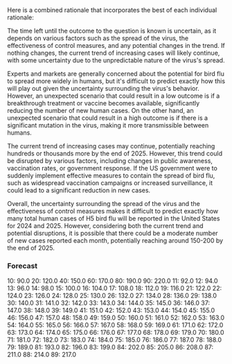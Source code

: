 Here is a combined rationale that incorporates the best of each individual rationale:

The time left until the outcome to the question is known is uncertain, as it depends on various factors such as the spread of the virus, the effectiveness of control measures, and any potential changes in the trend. If nothing changes, the current trend of increasing cases will likely continue, with some uncertainty due to the unpredictable nature of the virus's spread.

Experts and markets are generally concerned about the potential for bird flu to spread more widely in humans, but it's difficult to predict exactly how this will play out given the uncertainty surrounding the virus's behavior. However, an unexpected scenario that could result in a low outcome is if a breakthrough treatment or vaccine becomes available, significantly reducing the number of new human cases. On the other hand, an unexpected scenario that could result in a high outcome is if there is a significant mutation in the virus, making it more transmissible between humans.

The current trend of increasing cases may continue, potentially reaching hundreds or thousands more by the end of 2025. However, this trend could be disrupted by various factors, including changes in public awareness, vaccination rates, or government response. If the US government were to suddenly implement effective measures to contain the spread of bird flu, such as widespread vaccination campaigns or increased surveillance, it could lead to a significant reduction in new cases.

Overall, the uncertainty surrounding the spread of the virus and the effectiveness of control measures makes it difficult to predict exactly how many total human cases of H5 bird flu will be reported in the United States for 2024 and 2025. However, considering both the current trend and potential disruptions, it is possible that there could be a moderate number of new cases reported each month, potentially reaching around 150-200 by the end of 2025.

### Forecast

10: 90.0
20: 120.0
40: 150.0
60: 170.0
80: 190.0
90: 220.0
11: 92.0
12: 94.0
13: 96.0
14: 98.0
15: 100.0
16: 104.0
17: 108.0
18: 112.0
19: 116.0
21: 122.0
22: 124.0
23: 126.0
24: 128.0
25: 130.0
26: 132.0
27: 134.0
28: 136.0
29: 138.0
30: 140.0
31: 141.0
32: 142.0
33: 143.0
34: 144.0
35: 145.0
36: 146.0
37: 147.0
38: 148.0
39: 149.0
41: 151.0
42: 152.0
43: 153.0
44: 154.0
45: 155.0
46: 156.0
47: 157.0
48: 158.0
49: 159.0
50: 160.0
51: 161.0
52: 162.0
53: 163.0
54: 164.0
55: 165.0
56: 166.0
57: 167.0
58: 168.0
59: 169.0
61: 171.0
62: 172.0
63: 173.0
64: 174.0
65: 175.0
66: 176.0
67: 177.0
68: 178.0
69: 179.0
70: 180.0
71: 181.0
72: 182.0
73: 183.0
74: 184.0
75: 185.0
76: 186.0
77: 187.0
78: 188.0
79: 189.0
81: 193.0
82: 196.0
83: 199.0
84: 202.0
85: 205.0
86: 208.0
87: 211.0
88: 214.0
89: 217.0